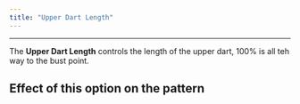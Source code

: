 ```yaml
---
title: "Upper Dart Length"
---
```


---

The **Upper Dart Length** controls the length of the upper dart, 100% is all teh way to the bust point.

## Effect of this option on the pattern
